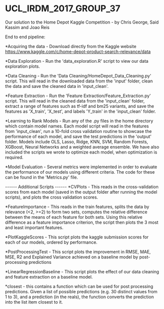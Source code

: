 # UCL_IRDM_2017_GROUP_37
Our solution to the Home Depot Kaggle Competition - by Chris George, Said Kassim and Joao Reis 

End to end pipeline:

*Acquiring the data - Download directly from the Kaggle website https://www.kaggle.com/c/home-depot-product-search-relevance/data

*Data Exploration - Run the 'data_exploration.R' script to view our data exploration plots.

*Data Cleaning - Run the 'Data Cleaning/HomeDepot_Data_Cleaning.py' script. This will read in the downloaded data from the 'input' folder, 
                 clean the data and save the cleaned data in 'input_clean'.

*Feature Extraction - Run the 'Feature Extraction/Feature_Extraction.py' script. This will read in the cleaned data from the 'input_clean' 
                      folder, extract a range of features such as tf-idf and bm25 variants, and save the features as 'X_train', 'X_test', 
                      and labels 'Y_train' in the 'input_clean' folder.

*Learning to Rank Models - Run any of the .py files in the home directory which contain model names. Each model script will read in the                              features from 'input_clean', run a 10-fold cross validation routine to showcase the performance of each model,                            and save the test predictions in the 'output' folder. Models include OLS, Lasso, Ridge, KNN, SVM, Random                                  Forests, XGBoost, Neural Networks and a weighted average ensemble. We have also included the scripts we wrote                              to optimize each model, when optimization is required.
               
 *Model Evaluation - Several metrics were implemented in order to evaluate the performance of our models using different criteria. The code for these can be found in the 'Metrics.py' file.
 
 ------ Additional Scripts ------
 *CVPlots - This reads in the cross-validation scores from each model (saved in the output folder after running the model scripts), and               plots the cross validation scores.
 
 *FeatureImportance - This reads in the train features, splits the data by relevance (\<2, \>=2) to form two sets, computes the relative                         difference between the means of each feature for both sets. Using this relative difference as a feature                                 importance criterion, the script then plots the 3 most and least important features.
 
 *PlotKaggleScores -  This script plots the kaggle submission scores for each of our models, ordered by performance.
 
 *PostProcessingTest - This script plots the improvement in RMSE, MAE, MSE, R2 and Explained Variance achieved on a baseline model by                            post-processing predictions
 
 *LinearRegressionBaseline - This script plots the effect of our data cleaning and feature extraction on a baseline model.
 
 *closest - this contains a function which can be used for post processing predictions. Given a list of possible predictions (e.g. 30                 distinct values from 1 to 3), and a prediction (in the reals), the function converts the prediction into the list item closest             to it.

